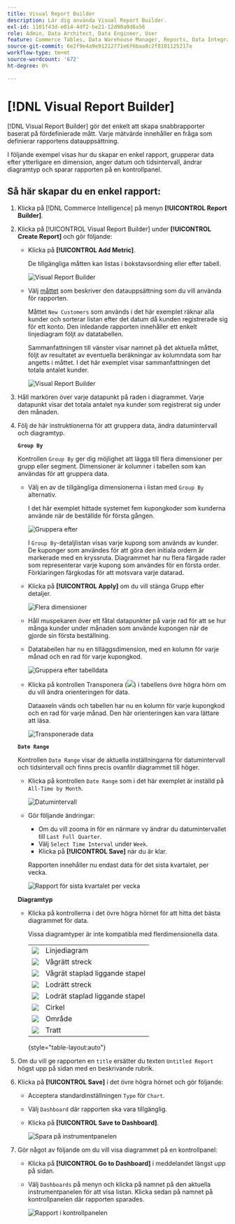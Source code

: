 ```yaml
---
title: Visual Report Builder
description: Lär dig använda Visual Report Builder.
exl-id: 1101f43d-e014-4df2-be21-12d90a9d8a56
role: Admin, Data Architect, Data Engineer, User
feature: Commerce Tables, Data Warehouse Manager, Reports, Data Integration
source-git-commit: 6e2f9e4a9e91212771e6f6baa8c2f8101125217a
workflow-type: tm+mt
source-wordcount: '672'
ht-degree: 0%

---
```


# [!DNL Visual Report Builder]

[!DNL Visual Report Builder] gör det enkelt att skapa snabbrapporter baserat på fördefinierade mått. Varje mätvärde innehåller en fråga som definierar rapportens datauppsättning.

I följande exempel visas hur du skapar en enkel rapport, grupperar data efter ytterligare en dimension, anger datum och tidsintervall, ändrar diagramtyp och sparar rapporten på en kontrollpanel.

## Så här skapar du en enkel rapport:

1. Klicka på [!DNL Commerce Intelligence] på menyn **[!UICONTROL Report Builder]**.

1. Klicka på [!UICONTROL Visual Report Builder] under **[!UICONTROL Create Report]** och gör följande:

   * Klicka på **[!UICONTROL Add Metric]**.

     De tillgängliga måtten kan listas i bokstavsordning eller efter tabell.

     ![Visual Report Builder](../../assets/magento-bi-visual-report-builder-add-metric.png)

   * Välj [måttet](../../data-user/reports/ess-manage-data-metrics.md) som beskriver den datauppsättning som du vill använda för rapporten.

     Måttet `New Customers` som används i det här exemplet räknar alla kunder och sorterar listan efter det datum då kunden registrerade sig för ett konto. Den inledande rapporten innehåller ett enkelt linjediagram följt av datatabellen.

     Sammanfattningen till vänster visar namnet på det aktuella måttet, följt av resultatet av eventuella beräkningar av kolumndata som har angetts i måttet. I det här exemplet visar sammanfattningen det totala antalet kunder.

     ![Visual Report Builder](../../assets/magento-bi-report-builder-untitled.png)

1. Håll markören över varje datapunkt på raden i diagrammet. Varje datapunkt visar det totala antalet nya kunder som registrerat sig under den månaden.

1. Följ de här instruktionerna för att gruppera data, ändra datumintervall och diagramtyp.

   **`Group By`**

   Kontrollen `Group By` ger dig möjlighet att lägga till flera dimensioner per grupp eller segment. Dimensioner är kolumner i tabellen som kan användas för att gruppera data.

   * Välj en av de tillgängliga dimensionerna i listan med `Group By` alternativ.

     I det här exemplet hittade systemet fem kupongkoder som kunderna använde när de beställde för första gången.

     ![Gruppera efter](../../assets/magento-bi-report-builder-group-by-dimensions.png)

     I `Group By`-detaljlistan visas varje kupong som används av kunder. De kuponger som användes för att göra den initiala ordern är markerade med en kryssruta. Diagrammet har nu flera färgade rader som representerar varje kupong som användes för en första order. Förklaringen färgkodas för att motsvara varje datarad.

   * Klicka på **[!UICONTROL Apply]** om du vill stänga Grupp efter detaljer.

     ![Flera dimensioner](../../assets/magento-bi-report-builder-group-by-dimension-detail.png)

   * Håll muspekaren över ett fåtal datapunkter på varje rad för att se hur många kunder under månaden som använde kupongen när de gjorde sin första beställning.

   * Datatabellen har nu en tilläggsdimension, med en kolumn för varje månad och en rad för varje kupongkod.

     ![Gruppera efter tabelldata](../../assets/magento-bi-report-builder-group-by-table-data.png)

   * Klicka på kontrollen Transponera (![](../../assets/magento-bi-btn-transpose.png)) i tabellens övre högra hörn om du vill ändra orienteringen för data.

     Dataaxeln vänds och tabellen har nu en kolumn för varje kupongkod och en rad för varje månad. Den här orienteringen kan vara lättare att läsa.

     ![Transponerade data](../../assets/magento-bi-report-builder-group-by-table-data-transposed.png)

   **`Date Range`**

   Kontrollen `Date Range` visar de aktuella inställningarna för datumintervall och tidsintervall och finns precis ovanför diagrammet till höger.

   * Klicka på kontrollen `Date Range` som i det här exemplet är inställd på `All-Time by Month`.

     ![Datumintervall](../../assets/magento-bi-report-builder-date-range.png)

   * Gör följande ändringar:

      * Om du vill zooma in för en närmare vy ändrar du datumintervallet till `Last Full Quarter`.
      * Välj `Select Time Interval` under `Week`.
      * Klicka på **[!UICONTROL Save]** när du är klar.

     Rapporten innehåller nu endast data för det sista kvartalet, per vecka.

     ![Rapport för sista kvartalet per vecka](../../assets/magento-bi-report-builder-date-range-quarter-by-week-chart.png)

   **Diagramtyp**

   * Klicka på kontrollerna i det övre högra hörnet för att hitta det bästa diagrammet för data.

     Vissa diagramtyper är inte kompatibla med flerdimensionella data.

     | | |
     |-----|-----|
     | ![](../../assets/magento-bi-btn-chart-line.png) | Linjediagram |
     | ![](../../assets/magento-bi-btn-chart-horz-bar.png) | Vågrätt streck |
     | ![](../../assets/magento-bi-btn-chart-horz-stacked-bar.png) | Vågrät staplad liggande stapel |
     | ![](../../assets/magento-bi-btn-chart-vert-bar.png) | Lodrätt streck |
     | ![](../../assets/magento-bi-btn-chart-vert-stacked-bar.png) | Lodrät staplad liggande stapel |
     | ![](../../assets/magento-bi-btn-chart-pie.png) | Cirkel |
     | ![](../../assets/magento-bi-btn-chart-area.png) | Område |
     | ![](../../assets/magento-bi-btn-chart-funnel.png) | Tratt |

     {style="table-layout:auto"}

1. Om du vill ge rapporten en `title` ersätter du texten `Untitled Report` högst upp på sidan med en beskrivande rubrik.

1. Klicka på **[!UICONTROL Save]** i det övre högra hörnet och gör följande:

   * Acceptera standardinställningen `Type` för `Chart`.

   * Välj `Dashboard` där rapporten ska vara tillgänglig.

   * Klicka på **[!UICONTROL Save to Dashboard]**.

     ![Spara på instrumentpanelen](../../assets/magento-bi-report-builder-save-to-dashboard.png)

1. Gör något av följande om du vill visa diagrammet på en kontrollpanel:

   * Klicka på **[!UICONTROL Go to Dashboard]** i meddelandet längst upp på sidan.

   * Välj `Dashboards` på menyn och klicka på namnet på den aktuella instrumentpanelen för att visa listan. Klicka sedan på namnet på kontrollpanelen där rapporten sparades.

     ![Rapport i kontrollpanelen](../../assets/magento-bi-report-builder-my-dashboard.png)
